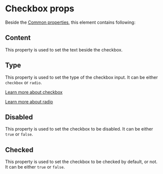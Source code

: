 # Checkbox props

Beside the [Common properties](../common-properties.md), this element contains following:

## Content

This property is used to set the text beside the checkbox.

## Type

This property is used to set the type of the checkbox input. It can be either `checkbox` or `radio`.

[Learn more about checkbox](https://developer.mozilla.org/en-US/docs/Web/HTML/Element/input/checkbox)

[Learn more about radio](https://developer.mozilla.org/en-US/docs/Web/HTML/Element/input/radio)

## Disabled

This property is used to set the checkbox to be disabled. It can be either `true` or `false`.

## Checked

This property is used to set the checkbox to be checked by default, or not. It can be either `true` or `false`.
